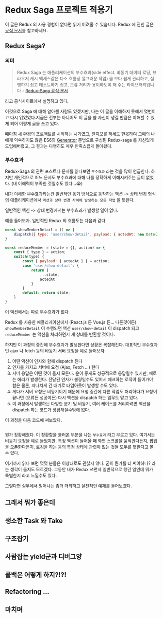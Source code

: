# Redux Saga 프로젝트 적용기

이 글은 Redux 의 사용 경험이 없다면 읽기 어려울 수 있습니다.
Redux 에 관한 글은 [공식 문서](https://lunit.gitbook.io/redux-in-korean/)를 참고하세요.

## Redux Saga?

### 의미
>Redux Saga 는 애플리케이션의 부수효과(side effect. 비동기 데이터 로딩, 브라우저 캐시 엑세스같은 다소 흐름상 껄끄러운 작업) 을 보다 쉽게 관리하고, 실행하기 쉽고 테스트하기 쉽고, 오류 처리가 용이하도록 해 주는 라이브러리입니다 - [Redux-Saga 공식 문서](https://redux-saga.js.org/)

라고 공식사이트에서 설명하고 있다.

이것으로 Saga 에 대해 알아챈 사람도 있겠지만, 나는 이 글을 이해하지 못해서 몇번이고 다시 읽었었다.지금은 전부는 아니어도 이 글을 쓸 자신이 생길 만큼은 이해할 수 있게 되어 이렇게 글을 쓰고 있다.

때마침 새 환경의 프로젝트를 시작하는 시기였고, 웬지모를 허세도 한몫하여 그때의 나에게 익숙하지도 않은 ES6의 [Generator](https://www.google.co.kr/search?q=bsidesoft+Generator&oq=bsidesoft+Generator&aqs=chrome..69i57j69i60.1017j0j9&sourceid=chrome&ie=UTF-8) 문법으로 구성된 Redux-saga 를 자신있게 도입해버렸고, 그 결과는 다행히도 매우 만족스럽게 돌아왔다.

### 부수효과

Redux-Saga 의 관련 포스트나 문서를 읽다보면 `부수효과` 라는 것을 많이 언급한다. 하지만 개인적으로 어느 문서도 부수효과에 대해 나를 정확하게 이해시켜주는 글이 없었다. (내 이해력이 부족한 것일수도 있다...😭)

내가 이해한 부수효과라는건 일반적인 동기 방식으로 동작하는 액션 -> 상태 변경 형식의 애플리케이션에서 `액션과 상태 변경 사이에 발생하는 모든 작업` 을 뜻한다.

일반적인 액션 -> 상태 변경에서는 부수효과가 발생할 일이 없다.

예를 들어보자. 일반적인 Redux 의 흐름도는 다음과 같다

```javascript
const showMemberDetail = () => {
    dispatch({ type: 'user/show-detail', payload: { actedAt: new Date() } });
}

const reduceMember = (state = {}, action) => {
    const { type } = action;
    switch(type) {
        const { payload: { actedAt } } = action;
        case 'user/show-detail': {
            return {
                ...state,
                actedAt
            }
        }
        default: return state;
    }
}
```
이 액션에서는 따로 부수효과가 없다.

Redux 를 사용한 애플리케이션에서 (React.js 든 Vue.js 든... 다른것이든) `showMemberDetail` 이 수행되면 액션 `user/show-detail` 이 dispatch 되고 `reduceMember` 는 액션을 처리하면서 새 상태를 반환할 것이다.

하지만 이 과정의 중간에 부수효과가 발생한다면 상황은 복잡해진다.
대표적인 부수효과인 ajax 나 fetch 등의 바동기 서버 요청을 예로 들어보자.

1. 어떤 액션이 인자와 함께 dispatch 된다
2. 인자를 가지고 서버에 요청 (Ajax, Fetch ...) 한다
3. 서버 응답은 어떤 것이 올지 모른다. 운이 좋게도 성공적으로 응답될수 있지만, 때로는 에러가 발생한다. 전달된 인자가 불량일수도 있어서 체크하는 로직이 들어가야 함은 물론, 지나치게 긴 대기로 타임아웃이 발생할 수도 있다.
4. 게다가 서버 요청은 비동기이기 때문에 요청 중간에 다른 작업도 처리하다가 요청이 끝나면 (오류든 성공이든) 다시 액션을 dispatch 하는 임무도 맡고 있다.
5. 이 과정에서 발생하는 다양한 분기 및 비동기, 여러 케이스를 처리하려면 액션을 dispatch 하는 코드가 장황해질수밖에 없다.

이 과정을 다음 코드에 써보았다.

```javascript
```

뭔가 장황해졌다.
이 장황함을 불러온 부분을 나는 `부수효과` 라고 부르고 있다. 여기서는 비동기 요청을 예로 들었지만, 특정 액션이 들어올 때 화면 스크롤을 움직인다든지, 팝업을 오픈한다든지, 로깅을 하는 등의 특정 상태에 관련이 없는 것들 모두를 뜻한다고 볼 수 있다.

여기까지 읽다 보면 몇몇 분들은 이상태로도 괜찮지 않나. 굳이 뭔가를 더 써야하나? 라는 생각이 들지도 모르겠다. 그동안 내가 Redux 쓰면서 일반적으로 했던 일인데 뭐가 특별한지 라고 느낄수도 있다.

그렇다면 실무에서 일어나는 좀더 더티하고 실전적인 예제를 들어보겠다.

## 그래서 뭐가 좋은데

## 생소한 Task 와 Take

## 구조잡기

## 사람잡는 yield군과 디버그양

## 콜백은 어떻게 하지?!?!

## Refactoring ...

## 마치며